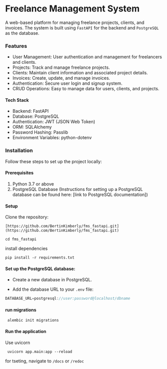 # Freelance Management System

A web-based platform for managing freelance projects, clients, and invoices. The system is built using `FastAPI` for the backend and `PostgreSQL` as the database.

### Features

* User Management: User authentication and management for freelancers and clients.
* Projects: Track and manage freelance projects.
* Clients: Maintain client information and associated project details.
* Invoices: Create, update, and manage invoices.
* Authentication: Secure user login and signup system.
* CRUD Operations: Easy to manage data for users, clients, and projects.

#### Tech Stack

- Backend: FastAPI
- Database: PostgreSQL
- Authentication: JWT (JSON Web Token)
- ORM: SQLAlchemy
- Password Hashing: Passlib
- Environment Variables: python-dotenv

### Installation

Follow these steps to set up the project locally:

#### Prerequisites

1. Python 3.7 or above
2. PostgreSQL Database (Instructions for setting up a PostgreSQL database can be found here: [link to PostgreSQL documentation])

#### Setup

Clone the repository:

```shell
[https://github.com/BertinKimberly/fms_fastapi.git](https://github.com/BertinKimberly/fms_fastapi.git)

cd fms_fastapi

```

install dependencies

```shell
pip install -r requirements.txt
```

#### Set up the PostgreSQL database:

- Create a new database in PostgreSQL.

- Add the database URL to your `.env` file:
```js
DATABASE_URL=postgresql://user:password@localhost/dbname
```

#### run migrations

```shell
 alembic init migrations
```

#### Run the application
Use uvicorn

```shell
 uvicorn app.main:app --reload
```

for tseting, navigate to `/docs` or `/redoc`